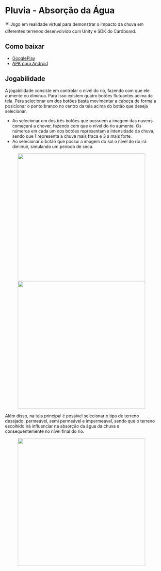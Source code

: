 # Pluvia - Absorção da Água
:umbrella: Jogo em realidade virtual para demonstrar o impacto da chuva em diferentes terrenos desenvolvido com Unity e SDK do Cardboard.

## Como baixar
 * [GooglePlay](https://play.google.com/store/apps/details?id=com.tecedu.absorcaoagua&hl=pt_BR)
 * [APK para Android](https://github.com/tecedufurb/pluvia-absorcao-agua/raw/master/absorcao-agua-chuva/absorcao-agua.apk)

## Jogabilidade
A jogabilidade consiste em controlar o nível do rio, fazendo com que ele aumente ou diminua. Para isso existem quatro botões flutuantes acima da tela. Para selecionar um dos botões basta movimentar a cabeça de forma a posicionar o ponto branco no centro da tela acima do botão que deseja selecionar.
 
 * Ao selecionar um dos três botões que possuem a imagem das nuvens começará a chover, fazendo com que o nível do rio aumente. Os números em cada um dos botões representam a intensidade da chuva, sendo que 1 representa a chuva mais fraca e 3 a mais forte.
 * Ao selecionar o botão que possui a imagem do sol o nível do rio irá diminuir, simulando um período de seca.

<p align="center">
  <img width="420" src="https://github.com/tecedufurb/pluvia-absorcao-agua/blob/master/screenshots/02.png">
  <img width="420" src="https://github.com/tecedufurb/pluvia-absorcao-agua/blob/master/screenshots/03.png">
</p>

Além disso, na tela principal é possível selecionar o tipo de terreno desejado: permeável, semi permeável e impermeável, sendo que o terreno escolhido irá influenciar na absorção da água da chuva e consequentemente no nível final do rio.
<p align="center">
  <img width="420" src="https://github.com/tecedufurb/pluvia-absorcao-agua/blob/master/screenshots/01.png">
</p>
